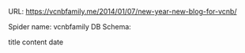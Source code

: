 URL: https://vcnbfamily.me/2014/01/07/new-year-new-blog-for-vcnb/

Spider name: vcnbfamily
DB Schema:

title
content
date